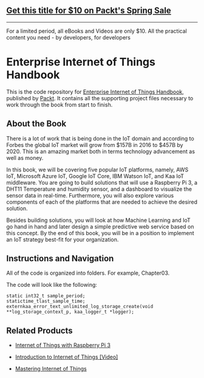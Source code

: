 ## [Get this title for $10 on Packt's Spring Sale](https://www.packt.com/B09778?utm_source=github&utm_medium=packt-github-repo&utm_campaign=spring_10_dollar_2022)
-----
For a limited period, all eBooks and Videos are only $10. All the practical content you need \- by developers, for developers

# Enterprise Internet of Things Handbook
This is the code repository for [Enterprise Internet of Things Handbook](https://www.packtpub.com/virtualization-and-cloud/enterprise-internet-things-handbook?utm_source=github&utm_medium=repository&utm_campaign=9781788838399), published by [Packt](https://www.packtpub.com/?utm_source=github). It contains all the supporting project files necessary to work through the book from start to finish.
## About the Book
There is a lot of work that is being done in the IoT domain and according to Forbes the global IoT market will grow from $157B in 2016 to $457B by 2020. This is an amazing market both in terms technology advancement as well as money.

In this book, we will be covering five popular IoT platforms, namely, AWS IoT, Microsoft Azure IoT, Google IoT Core, IBM Watson IoT, and Kaa IoT middleware. You are going to build solutions that will use a Raspberry Pi 3, a DHT11 Temperature and humidity sensor, and a dashboard to visualize the sensor data in real-time. Furthermore, you will also explore various components of each of the platforms that are needed to achieve the desired solution.

Besides building solutions, you will look at how Machine Learning and IoT go hand in hand and later design a simple predictive web service based on this concept. By the end of this book, you will be in a position to implement an IoT strategy best-fit for your organization.

## Instructions and Navigation
All of the code is organized into folders. For example, Chapter03.



The code will look like the following:
```
static int32_t sample_period;
statictime_tlast_sample_time;
externkaa_error_text_unlimited_log_storage_create(void **log_storage_context_p, kaa_logger_t *logger);
```

## Related Products
* [Internet of Things with Raspberry Pi 3](https://www.packtpub.com/virtualization-and-cloud/internet-things-raspberry-pi-3?utm_source=github&utm_medium=repository&utm_campaign=9781788627405)

* [Introduction to Internet of Things [Video]](https://www.packtpub.com/virtualization-and-cloud/introduction-internet-things-video?utm_source=github&utm_medium=repository&utm_campaign=9781788830652)

* [Mastering Internet of Things](https://www.packtpub.com/networking-and-servers/mastering-internet-things?utm_source=github&utm_medium=repository&utm_campaign=9781788397483)
